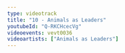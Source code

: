 ```yaml
---
type: videotrack
title: "10 - Animals as Leaders"
youtubeId: "Q-RKCHcecVg"
videoevents: vevt0036
videoartists: ["Animals as Leaders"]
---
```


